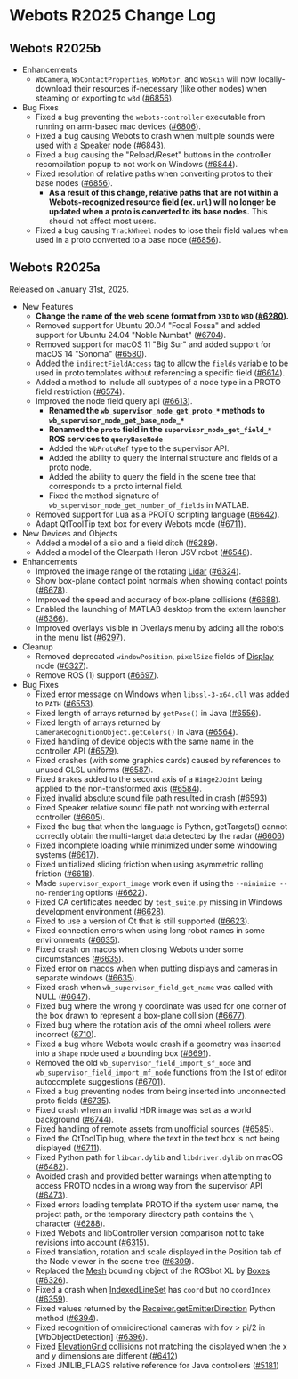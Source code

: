 # Webots R2025 Change Log

## Webots R2025b
  - Enhancements
    - `WbCamera`, `WbContactProperties`, `WbMotor`, and `WbSkin` will now locally-download their resources if-necessary (like other nodes) when steaming or exporting to `w3d` ([#6856](https://github.com/cyberbotics/webots/pull/6856)).
  - Bug Fixes
    - Fixed a bug preventing the `webots-controller` executable from running on arm-based mac devices ([#6806](https://github.com/cyberbotics/webots/pull/6806)).
    - Fixed a bug causing Webots to crash when multiple sounds were used with a [Speaker](speaker.md) node ([#6843](https://github.com/cyberbotics/webots/pull/6843)).
    - Fixed a bug causing the "Reload/Reset" buttons in the controller recompilation popup to not work on Windows ([#6844](https://github.com/cyberbotics/webots/pull/6844)).
    - Fixed resolution of relative paths when converting protos to their base nodes ([#6856](https://github.com/cyberbotics/webots/pull/6856)).
      - **As a result of this change, relative paths that are not within a Webots-recognized resource field (ex. `url`) will no longer be updated when a proto is converted to its base nodes.** This should not affect most users.
    - Fixed a bug causing `TrackWheel` nodes to lose their field values when used in a proto converted to a base node ([#6856](https://github.com/cyberbotics/webots/pull/6856)).

## Webots R2025a
Released on January 31st, 2025.
  - New Features
    - **Change the name of the web scene format from `X3D` to `W3D` ([#6280](https://github.com/cyberbotics/webots/pull/6280)).**
    - Removed support for Ubuntu 20.04 "Focal Fossa" and added support for Ubuntu 24.04 "Noble Numbat" ([#6704](https://github.com/cyberbotics/webots/pull/6704)).
    - Removed support for macOS 11 "Big Sur" and added support for macOS 14 "Sonoma" ([#6580](https://github.com/cyberbotics/webots/pull/6580)).
    - Added the `indirectFieldAccess` tag to allow the `fields` variable to be used in proto templates without referencing a specific field ([#6614](https://github.com/cyberbotics/webots/pull/6614)).
    - Added a method to include all subtypes of a node type in a PROTO field restriction ([#6574](https://github.com/cyberbotics/webots/pull/6574)).
    - Improved the node field query api ([#6613](https://github.com/cyberbotics/webots/issues/6613)).
      - **Renamed the `wb_supervisor_node_get_proto_*` methods to `wb_supervisor_node_get_base_node_*`**
      - **Renamed the `proto` field in the `supervisor_node_get_field_*` ROS services to `queryBaseNode`**
      - Added the `WbProtoRef` type to the supervisor API.
      - Added the ability to query the internal structure and fields of a proto node.
      - Added the ability to query the field in the scene tree that corresponds to a proto internal field.
      - Fixed the method signature of `wb_supervisor_node_get_number_of_fields` in MATLAB.
    - Removed support for Lua as a PROTO scripting language ([#6642](https://github.com/cyberbotics/webots/pull/6642)).
    - Adapt QtToolTip text box for every Webots mode ([#6711](https://github.com/cyberbotics/webots/pull/6711)).
  - New Devices and Objects
    - Added a model of a silo and a field ditch ([#6289](https://github.com/cyberbotics/webots/pull/6289)).
    - Added a model of the Clearpath Heron USV robot ([#6548](https://github.com/cyberbotics/webots/pull/6548)).
  - Enhancements
    - Improved the image range of the rotating [Lidar](lidar.md) ([#6324](https://github.com/cyberbotics/webots/pull/6324)).
    - Show box-plane contact point normals when showing contact points ([#6678](https://github.com/cyberbotics/webots/pull/6678)).
    - Improved the speed and accuracy of box-plane collisions ([#6688](https://github.com/cyberbotics/webots/pull/6688)).
    - Enabled the launching of MATLAB desktop from the extern launcher ([#6366](https://github.com/cyberbotics/webots/pull/6366)).
    - Improved overlays visible in Overlays menu by adding all the robots in the menu list ([#6297](https://github.com/cyberbotics/webots/pull/6297)).
  - Cleanup
    - Removed deprecated `windowPosition`, `pixelSize` fields of [Display](display.md) node ([#6327](https://github.com/cyberbotics/webots/pull/6327)).
    - Remove ROS (1) support ([#6697](https://github.com/cyberbotics/webots/pull/6697)).
  - Bug Fixes
    - Fixed error message on Windows when `libssl-3-x64.dll` was added to `PATH` ([#6553](https://github.com/cyberbotics/webots/pull/6553)).
    - Fixed length of arrays returned by `getPose()` in Java ([#6556](https://github.com/cyberbotics/webots/pull/6556)).
    - Fixed length of arrays returned by `CameraRecognitionObject.getColors()` in Java ([#6564](https://github.com/cyberbotics/webots/pull/6564)).
    - Fixed handling of device objects with the same name in the controller API ([#6579](https://github.com/cyberbotics/webots/pull/6579)).
    - Fixed crashes (with some graphics cards) caused by references to unused GLSL uniforms ([#6587](https://github.com/cyberbotics/webots/pull/6587)).
    - Fixed `Brake`s added to the second axis of a `Hinge2Joint` being applied to the non-transformed axis ([#6584](https://github.com/cyberbotics/webots/pull/6584)).
    - Fixed invalid absolute sound file path resulted in crash ([#6593](https://github.com/cyberbotics/webots/pull/6593))
    - Fixed Speaker relative sound file path not working with external controller ([#6605](https://github.com/cyberbotics/webots/pull/6605)).
    - Fixed the bug that when the language is Python, getTargets() cannot correctly obtain the multi-target data detected by the radar ([#6606](https://github.com/cyberbotics/webots/pull/6606))
    - Fixed incomplete loading while minimized under some windowing systems ([#6617](https://github.com/cyberbotics/webots/pull/6617)).
    - Fixed unitialized sliding friction when using asymmetric rolling friction ([#6618](https://github.com/cyberbotics/webots/pull/6618)).
    - Made `supervisor_export_image` work even if using the `--minimize --no-rendering` options ([#6622](https://github.com/cyberbotics/webots/pull/6622)).
    - Fixed CA certificates needed by `test_suite.py` missing in Windows development environment ([#6628](https://github.com/cyberbotics/webots/pull/6628)).
    - Fixed to use a version of Qt that is still supported ([#6623](https://github.com/cyberbotics/webots/pull/6623)).
    - Fixed connection errors when using long robot names in some environments ([#6635](https://github.com/cyberbotics/webots/pull/6635)).
    - Fixed crash on macos when closing Webots under some circumstances ([#6635](https://github.com/cyberbotics/webots/pull/6635)).
    - Fixed error on macos when when putting displays and cameras in separate windows ([#6635](https://github.com/cyberbotics/webots/pull/6635)).
    - Fixed crash when `wb_supervisor_field_get_name` was called with NULL ([#6647](https://github.com/cyberbotics/webots/pull/6647)).
    - Fixed bug where the wrong y coordinate was used for one corner of the box drawn to represent a box-plane collision ([#6677](https://github.com/cyberbotics/webots/pull/6677)).
    - Fixed bug where the rotation axis of the omni wheel rollers were incorrect ([6710](https://github.com/cyberbotics/webots/pull/6710)).
    - Fixed a bug where Webots would crash if a geometry was inserted into a `Shape` node used a bounding box ([#6691](https://github.com/cyberbotics/webots/pull/6691)).
    - Removed the old `wb_supervisor_field_import_sf_node` and `wb_supervisor_field_import_mf_node` functions from the list of editor autocomplete suggestions ([#6701](https://github.com/cyberbotics/webots/pull/6701)).
    - Fixed a bug preventing nodes from being inserted into unconnected proto fields ([#6735](https://github.com/cyberbotics/webots/pull/6735)).
    - Fixed crash when an invalid HDR image was set as a world background ([#6744](https://github.com/cyberbotics/webots/pull/6744)).
    - Fixed handling of remote assets from unofficial sources ([#6585](https://github.com/cyberbotics/webots/pull/6585)).
    - Fixed the QtToolTip bug, where the text in the text box is not being displayed ([#6711](https://github.com/cyberbotics/webots/pull/6711)).
    - Fixed Python path for `libcar.dylib` and `libdriver.dylib` on macOS ([#6482](https://github.com/cyberbotics/webots/pull/6482)).
    - Avoided crash and provided better warnings when attempting to access PROTO nodes in a wrong way from the supervisor API ([#6473](https://github.com/cyberbotics/webots/pull/6473)).
    - Fixed errors loading template PROTO if the system user name, the project path, or the temporary directory path contains the `\` character ([#6288](https://github.com/cyberbotics/webots/pull/6288)).
    - Fixed Webots and libController version comparison not to take revisions into account ([#6315](https://github.com/cyberbotics/webots/pull/6315)).
    - Fixed translation, rotation and scale displayed in the Position tab of the Node viewer in the scene tree ([#6309](https://github.com/cyberbotics/webots/pull/6309)).
    - Replaced the [Mesh](mesh.md) bounding object of the ROSbot XL by [Boxes](box.md) ([#6326](https://github.com/cyberbotics/webots/pull/6326)).
    - Fixed a crash when [IndexedLineSet](indexedlineset.md) has `coord` but no `coordIndex` ([#6359](https://github.com/cyberbotics/webots/pull/6359)).
    - Fixed values returned by the [Receiver.getEmitterDirection](https://cyberbotics.com/doc/reference/receiver?tab-language=python#wb_receiver_get_emitter_direction) Python method ([#6394](https://github.com/cyberbotics/webots/pull/6394)).
    - Fixed recognition of omnidirectional cameras with fov > pi/2 in [WbObjectDetection] ([#6396](https://github.com/cyberbotics/webots/pull/6396)).
    - Fixed [ElevationGrid](elevationgrid.md) collisions not matching the displayed when the x and y dimensions are different ([#6412](https://github.com/cyberbotics/webots/pull/6412))
    - Fixed JNILIB_FLAGS relative reference for Java controllers ([#5181](https://github.com/cyberbotics/webots/issues/5181))
